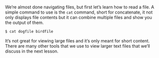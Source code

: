 We’re almost done navigating files, but first let’s learn how to read a file. A simple command to use is the `cat` command, short for concatenate, it not only displays file contents but it can combine multiple files and show you the output of them. 

```bash
$ cat dogfile birdfile
```

It’s not great for viewing large files and it’s only meant for short content. There are many other tools that we use to view larger text files that we’ll discuss in the next lesson.

